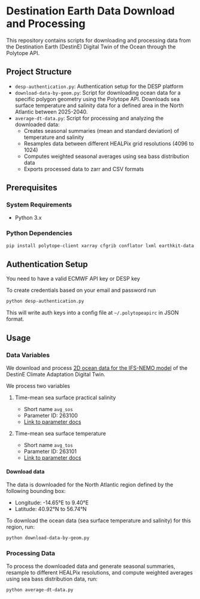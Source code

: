# Destination Earth Data Download and Processing

This repository contains scripts for downloading and processing
data from the Destination Earth (DestinE) Digital Twin of the
Ocean through the Polytope API.

## Project Structure

- `desp-authentication.py`: Authentication setup for the DESP platform
- `download-data-by-geom.py`: Script for downloading ocean data for a specific polygon
  geometry using the Polytope API. Downloads sea surface temperature and salinity data
  for a defined area in the North Atlantic between 2025-2040.
- `average-dt-data.py`: Script for processing and analyzing the downloaded data:
  - Creates seasonal summaries (mean and standard deviation) of temperature and salinity
  - Resamples data between different HEALPix grid resolutions (4096 to 1024)
  - Computes weighted seasonal averages using sea bass distribution data
  - Exports processed data to zarr and CSV formats

## Prerequisites

### System Requirements

- Python 3.x

### Python Dependencies

```bash
pip install polytope-client xarray cfgrib conflator lxml earthkit-data earthkit-plots earthkit-regrid covjsonkit
```

## Authentication Setup

You need to have a valid ECMWF API key or DESP key

To create credentials based on your email and password run

```bash
python desp-authentication.py
```

This will write auth keys into a config file at `~/.polytopeapirc` in JSON format.

## Usage

### Data Variables

We download and process [2D ocean data for the IFS-NEMO model](<https://confluence.ecmwf.int/display/DDCZ/Climate+DT+Phase+1+data+catalogue#ClimateDTPhase1datacatalogue-Ocean(levtypeo2d)>)
of the DestinE Climate Adaptation Digital Twin.

We process two variables

1. Time-mean sea surface practical salinity

   - Short name `avg_sos`
   - Parameter ID: 263100
   - [Link to parameter docs](https://codes.ecmwf.int/grib/param-db/?id=263100)

2. Time-mean sea surface temperature
   - Short name `avg_tos`
   - Parameter ID: 263101
   - [Link to parameter docs](https://codes.ecmwf.int/grib/param-db/?id=263101)

#### Download data

The data is downloaded for the North Atlantic region defined by the following bounding box:

- Longitude: -14.65°E to 9.40°E
- Latitude: 40.92°N to 56.74°N

To download the ocean data (sea surface temperature and salinity) for this region, run:

```bash
python download-data-by-geom.py
```

### Processing Data

To process the downloaded data and generate seasonal summaries,
resample to different HEALPix resolutions, and compute weighted
averages using sea bass distribution data, run:

```bash
python average-dt-data.py
```
